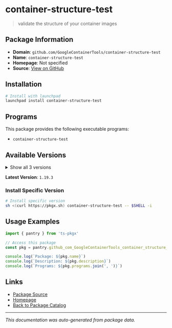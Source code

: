 # container-structure-test

> validate the structure of your container images

## Package Information

- **Domain**: `github.com/GoogleContainerTools/container-structure-test`
- **Name**: `container-structure-test`
- **Homepage**: Not specified
- **Source**: [View on GitHub](https://github.com/pkgxdev/pantry/tree/main/projects/github.com/GoogleContainerTools/container-structure-test/package.yml)

## Installation

```bash
# Install with launchpad
launchpad install container-structure-test
```

## Programs

This package provides the following executable programs:

- `container-structure-test`

## Available Versions

<details>
<summary>Show all 3 versions</summary>

- `1.19.3`, `1.19.2`, `1.19.1`

</details>

**Latest Version**: `1.19.3`

### Install Specific Version

```bash
# Install specific version
sh <(curl https://pkgx.sh) container-structure-test -- $SHELL -i
```

## Usage Examples

```typescript
import { pantry } from 'ts-pkgx'

// Access this package
const pkg = pantry.github_com_GoogleContainerTools_container_structure_test

console.log(`Package: ${pkg.name}`)
console.log(`Description: ${pkg.description}`)
console.log(`Programs: ${pkg.programs.join(', ')}`)
```

## Links

- [Package Source](https://github.com/pkgxdev/pantry/tree/main/projects/github.com/GoogleContainerTools/container-structure-test/package.yml)
- [Homepage](#)
- [Back to Package Catalog](../package-catalog.md)

---

*This documentation was auto-generated from package data.*

